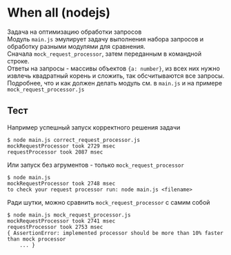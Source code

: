 # When all (nodejs)
Задача на оптимизацию обработки запросов  
Модуль `main.js` эмулирует задачу выполнения набора запросов и обработку разными модулями для сравнения.  
Сначала `mock_request_processor`, затем переданным в командной строке.  
Ответы на запросы - массивы объектов `{a: number}`, из всех них нужно извлечь квадратный корень и сложить, так обсчитываются все запросы.  
Подробнее, что и как должен делать модуль см. в `main.js` и на примере `mock_request_processor.js`
## Тест
Например успешный запуск корректного решения задачи

```
$ node main.js correct_request_processor.js
mockRequestProcessor took 2729 msec
requestProcessor took 2087 msec
```
Или запуск без агрументов - только `mock_request_processor`

```
$ node main.js
mockRequestProcessor took 2748 msec
to check your request processor run: node main.js <filename>
```
Ради шутки, можно сравнить `mock_request_processor` с самим собой
    
```
$ node main.js mock_request_processor.js
mockRequestProcessor took 2741 msec
requestProcessor took 2753 msec
{ AssertionError: implemented processor should be more than 10% faster than mock processor
    ... }
```
